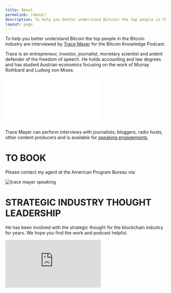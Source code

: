 ```yaml
---
title: About
permalink: /about/
description: To help you better understand Bitcoin the top people in the Bitcoin industry are interviewed by Trace Mayer for the Bitcoin Knowledge Podcast.
layout: page
---
```



To help you better&nbsp;understand Bitcoin the top people in the Bitcoin industry&nbsp;are interviewed by 
	<a onclick="javascript:pageTracker._trackPageview('/outgoing/www.tracemayer.net');" title="trace mayer" href="http://www.tracemayer.net" target="_blank">Trace Mayer</a> for the Bitcoin Knowledge Podcast.

Trace&nbsp;is an entrepreneur, investor, journalist, monetary scientist and ardent defender of the freedom of speech. He holds accounting and law degrees and has studied Austrian economics focusing on the work of Murray Rothbard and Ludwig von Mises.



<iframe class="video" type="text/html" src="//www.youtube.com/embed/mgpDuH17T0Y?rel=0" frameborder="0" allowfullscreen="1" id="widget2"></iframe>

<br>

Trace Mayer can perform interviews with journalists, bloggers, radio hosts, other content producers and is available for <a href="http://www.tracemayer.net/speaking/" target="_blank">speaking engagements</a>.

# TO BOOK
Please contact my agent at the&nbsp;American Program Bureau via:

![trace mayer speaking](http://www.tracemayer.net/images/asb-contact-info.png)

# STRATEGIC INDUSTRY THOUGHT LEADERSHIP

He has been involved with the strategic thought for the blockchain industry for years. We hope you find the work and podcast helpful.

<iframe class="video" src="https://www.youtube.com/embed/ugoS7tKKKmk?rel=0" frameborder="0" allowfullscreen=""></iframe>
